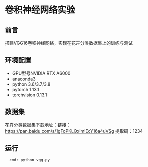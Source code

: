 # 卷积神经网络实验

## 前言
搭建VGG16卷积神经网络，实现在花卉分类数据集上的训练与测试

## 环境配置
* GPU型号NVIDIA RTX A6000
* anaconda3
* python 3.6/3.7/3.8
* pytorch 1.13.1
* torchvision 0.13.1

## 数据集
花卉分类数据集下载地址：链接：https://pan.baidu.com/s/1gFoPKLQxImlEcY16a4uVSg 
提取码：1234

## 运行

      cmd: python vgg.py






